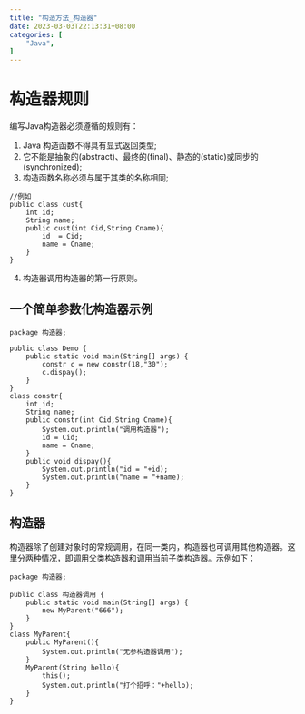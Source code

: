 ```yaml
---
title: "构造方法_构造器"
date: 2023-03-03T22:13:31+08:00
categories: [
    "Java",
]
---
```

# 构造器规则
编写Java构造器必须遵循的规则有：

1. Java 构造函数不得具有显式返回类型;
2. 它不能是抽象的(abstract)、最终的(final)、静态的(static)或同步的(synchronized);
3. 构造函数名称必须与属于其类的名称相同; 
```
//例如
public class cust{
    int id;
    String name;
    public cust(int Cid,String Cname){
        id  = Cid;
        name = Cname;
    }
}
```
4. 构造器调用构造器的第一行原则。
## 一个简单参数化构造器示例
```
package 构造器;

public class Demo {
    public static void main(String[] args) {
        constr c = new constr(18,"30");
        c.dispay();
    }
}
class constr{
    int id;
    String name;
    public constr(int Cid,String Cname){
        System.out.println("调用构造器");
        id = Cid;
        name = Cname;
    }
    public void dispay(){
        System.out.println("id = "+id);
        System.out.println("name = "+name);
    }
}
```
## 构造器
构造器除了创建对象时的常规调用，在同一类内，构造器也可调用其他构造器。这里分两种情况，即调用父类构造器和调用当前子类构造器。示例如下：
```
package 构造器;

public class 构造器调用 {
    public static void main(String[] args) {
        new MyParent("666");
    }
}
class MyParent{
    public MyParent(){
        System.out.println("无参构造器调用");
    }
    MyParent(String hello){
        this();
        System.out.println("打个招呼："+hello);
    }
}
```
